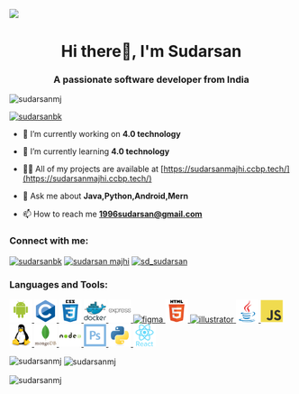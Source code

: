 ![](https://github.com/SUDARSANMJ/SUDARSAN-MAJHI/blob/main/Green%20and%20Black%20Modern%20Technology%20YouTube%20Channel%20Art%20(1).png)
<h1 align="center">Hi there👋, I'm Sudarsan</h1>
<h3 align="center">A passionate software developer from India</h3>

<p align="left"> <img src="https://komarev.com/ghpvc/?username=sudarsanmj&label=Profile%20views&color=0e75b6&style=flat" alt="sudarsanmj" /> </p>

<p align="left"> <a href="https://twitter.com/sudarsanbk" target="blank"><img src="https://img.shields.io/twitter/follow/sudarsanbk?logo=twitter&style=for-the-badge" alt="sudarsanbk" /></a> </p>

- 🔭 I’m currently working on **4.0 technology**

- 🌱 I’m currently learning **4.0 technology**

- 👨‍💻 All of my projects are available at [https://sudarsanmajhi.ccbp.tech/](https://sudarsanmajhi.ccbp.tech/)

- 💬 Ask me about **Java,Python,Android,Mern**

- 📫 How to reach me **1996sudarsan@gmail.com**

<h3 align="left">Connect with me:</h3>
<p align="left">
<a href="https://twitter.com/sudarsanbk" target="blank"><img align="center" src="https://raw.githubusercontent.com/rahuldkjain/github-profile-readme-generator/master/src/images/icons/Social/twitter.svg" alt="sudarsanbk" height="30" width="40" /></a>
<a href="https://linkedin.com/in/sudarsan majhi" target="blank"><img align="center" src="https://raw.githubusercontent.com/rahuldkjain/github-profile-readme-generator/master/src/images/icons/Social/linked-in-alt.svg" alt="sudarsan majhi" height="30" width="40" /></a>
<a href="https://instagram.com/sd_sudarsan" target="blank"><img align="center" src="https://raw.githubusercontent.com/rahuldkjain/github-profile-readme-generator/master/src/images/icons/Social/instagram.svg" alt="sd_sudarsan" height="30" width="40" /></a>
</p>

<h3 align="left">Languages and Tools:</h3>
<p align="left"> <a href="https://developer.android.com" target="_blank" rel="noreferrer"> <img src="https://raw.githubusercontent.com/devicons/devicon/master/icons/android/android-original-wordmark.svg" alt="android" width="40" height="40"/> </a> <a href="https://www.cprogramming.com/" target="_blank" rel="noreferrer"> <img src="https://raw.githubusercontent.com/devicons/devicon/master/icons/c/c-original.svg" alt="c" width="40" height="40"/> </a> <a href="https://www.w3schools.com/css/" target="_blank" rel="noreferrer"> <img src="https://raw.githubusercontent.com/devicons/devicon/master/icons/css3/css3-original-wordmark.svg" alt="css3" width="40" height="40"/> </a> <a href="https://www.docker.com/" target="_blank" rel="noreferrer"> <img src="https://raw.githubusercontent.com/devicons/devicon/master/icons/docker/docker-original-wordmark.svg" alt="docker" width="40" height="40"/> </a> <a href="https://expressjs.com" target="_blank" rel="noreferrer"> <img src="https://raw.githubusercontent.com/devicons/devicon/master/icons/express/express-original-wordmark.svg" alt="express" width="40" height="40"/> </a> <a href="https://www.figma.com/" target="_blank" rel="noreferrer"> <img src="https://www.vectorlogo.zone/logos/figma/figma-icon.svg" alt="figma" width="40" height="40"/> </a> <a href="https://www.w3.org/html/" target="_blank" rel="noreferrer"> <img src="https://raw.githubusercontent.com/devicons/devicon/master/icons/html5/html5-original-wordmark.svg" alt="html5" width="40" height="40"/> </a> <a href="https://www.adobe.com/in/products/illustrator.html" target="_blank" rel="noreferrer"> <img src="https://www.vectorlogo.zone/logos/adobe_illustrator/adobe_illustrator-icon.svg" alt="illustrator" width="40" height="40"/> </a> <a href="https://www.java.com" target="_blank" rel="noreferrer"> <img src="https://raw.githubusercontent.com/devicons/devicon/master/icons/java/java-original.svg" alt="java" width="40" height="40"/> </a> <a href="https://developer.mozilla.org/en-US/docs/Web/JavaScript" target="_blank" rel="noreferrer"> <img src="https://raw.githubusercontent.com/devicons/devicon/master/icons/javascript/javascript-original.svg" alt="javascript" width="40" height="40"/> </a> <a href="https://www.linux.org/" target="_blank" rel="noreferrer"> <img src="https://raw.githubusercontent.com/devicons/devicon/master/icons/linux/linux-original.svg" alt="linux" width="40" height="40"/> </a> <a href="https://www.mongodb.com/" target="_blank" rel="noreferrer"> <img src="https://raw.githubusercontent.com/devicons/devicon/master/icons/mongodb/mongodb-original-wordmark.svg" alt="mongodb" width="40" height="40"/> </a> <a href="https://nodejs.org" target="_blank" rel="noreferrer"> <img src="https://raw.githubusercontent.com/devicons/devicon/master/icons/nodejs/nodejs-original-wordmark.svg" alt="nodejs" width="40" height="40"/> </a> <a href="https://www.photoshop.com/en" target="_blank" rel="noreferrer"> <img src="https://raw.githubusercontent.com/devicons/devicon/master/icons/photoshop/photoshop-line.svg" alt="photoshop" width="40" height="40"/> </a> <a href="https://www.python.org" target="_blank" rel="noreferrer"> <img src="https://raw.githubusercontent.com/devicons/devicon/master/icons/python/python-original.svg" alt="python" width="40" height="40"/> </a> <a href="https://reactjs.org/" target="_blank" rel="noreferrer"> <img src="https://raw.githubusercontent.com/devicons/devicon/master/icons/react/react-original-wordmark.svg" alt="react" width="40" height="40"/> </a> </p>

<p><img align="left" src="https://github-readme-stats.vercel.app/api/top-langs?username=sudarsanmj&show_icons=true&locale=en&layout=compact" alt="sudarsanmj" /></p>

<p>&nbsp;<img align="center" src="https://github-readme-stats.vercel.app/api?username=sudarsanmj&show_icons=true&locale=en" alt="sudarsanmj" /></p>

<p><img align="center" src="https://github-readme-streak-stats.herokuapp.com/?user=sudarsanmj&" alt="sudarsanmj" /></p>
